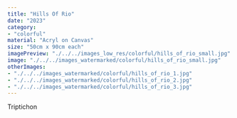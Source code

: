 ```yaml
---
title: "Hills Of Rio"
date: "2023"
category: 
- "colorful"
material: "Acryl on Canvas"
size: "50cm x 90cm each"
imagePreview: "./../../images_low_res/colorful/hills_of_rio_small.jpg"
image: "./../../images_watermarked/colorful/hills_of_rio_small.jpg"
otherImages:
- "./../../images_watermarked/colorful/hills_of_rio_1.jpg"
- "./../../images_watermarked/colorful/hills_of_rio_2.jpg"
- "./../../images_watermarked/colorful/hills_of_rio_3.jpg"
---
```

Triptichon 

